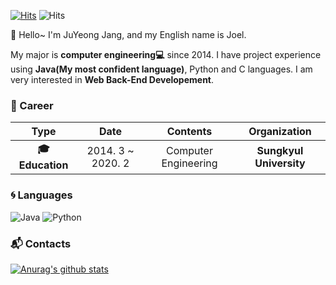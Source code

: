 [![Hits](https://hits.seeyoufarm.com/api/count/incr/badge.svg?url=https%3A%2F%2Fgithub.com%2Fharimkang)](https://hits.seeyoufarm.com) ![Hits](https://img.shields.io/github/followers/harimkang?label=Follow)

:wave: Hello~ I'm JuYeong Jang, and my English name is Joel.

 My major is **computer engineering:computer:** since 2014. I have project experience using **Java(My most confident language)**, Python and C languages. I am very interested in **Web Back-End Developement**.

### :purple_heart: Career

| **Type** | **Date** | **Contents** | **Organization** |
|:--------:|:--------:|:--------:|:--------:|
| **:mortar_board: Education** | 2014. 3 ~ 2020. 2 | Computer Engineering | **Sungkyul University** |

### :cyclone: Languages
![Java](https://img.shields.io/badge/Java-★★★★☆-blueviolet)
![Python](https://img.shields.io/badge/Python-★★★☆☆-blue)

### :mailbox_with_mail: Contacts

[![Anurag's github stats](https://github-readme-stats.vercel.app/api?username=Dev-Jang)](https://github.com/anuraghazra/github-readme-stats)
